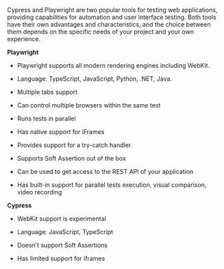 
Cypress and Playwright are two popular tools for testing web applications, providing capabilities for automation and user interface testing. Both tools have their own advantages and characteristics, and the choice between them depends on the specific needs of your project and your own experience. 


**Playwright**

- Playwright supports all modern rendering engines including WebKit.

- Language: TypeScript, JavaScript, Python, .NET, Java.

- Multiple tabs support

- Can control multiple browsers within the same test

- Runs tests in parallel

- Has native support for iFrames

- Provides support for a try-catch handler.

- Supports Soft Assertion out of the box

- Can be used to get access to the REST API of your application

- Has built-in support for parallel tests execution, visual comparison, video recording

**Cypress**

- WebKit support is experimental

- Language: JavaScript, TypeScript

- Doesn’t support Soft Assertions

- Has limited support for iframes